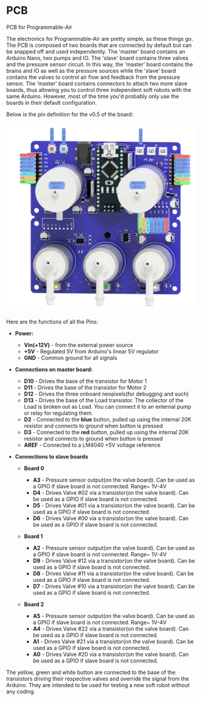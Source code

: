 # PCB

PCB for Programmable-Air

The electronics for Programmable-Air are pretty simple, as these things go. The PCB is composed of two boards that are connected by default but can be snapped off and used independently. The 'master' board contains an Arduino Nano, two pumps and IO. The 'slave' board contains three valves and the pressure sensor circuit. In this way, the 'master' board contains the brains and IO as well as the pressure sources while the 'slave' board contains the valves to control air flow and feedback from the pressure sensor. The 'master' board contains connectors to attach two more slave boards, thus allowing you to control three independent soft robots with the same Arduino. However, most of the time you'd probably only use the boards in their default configuration.

Below is the pin definition for the v0.5 of the board:

![Programmable-Air PCB v0.5 Pin Definitions](https://github.com/Programmable-Air/PCB/blob/master/programmable-air-v0.5/pinDefinitions.png)

Here are the functions of all the Pins:

* __Power:__
	* __Vin(+12V)__ - from the external power source
	* __+5V__ - Regulated 5V from Arduino's linear 5V regulator
	* __GND__ - Common ground for all signals

* __Connections on master board:__
	* __D10__ - Drives the base of the transistor for Motor 1
	* __D11__ - Drives the base of the transistor for Motor 2
	* __D12__ - Drives the three onboard neopixels(for debugging and such)
	* __D13__ - Drives the base of the Load transistor. The collector of the Load is broken out as Load. You can connect it to an external pump or relay for regulating them.
	* __D2__ - Connected to the __blue__ button, pulled up using the internal 20K resistor and connects to ground when button is pressed
	* __D3__ - Connected to the __red__ button, pulled up using the internal 20K resistor and connects to ground when button is pressed
	* __AREF__ - Connected to a LM4040 +5V voltage reference

* __Connections to slave boards__
	* __Board 0__
		* __A3__ - Pressure sensor output(on the valve board). Can be used as a GPIO if slave board is not connected. Range~ 1V-4V
		* __D4__ - Drives Valve #02 via a transistor(on the valve board). Can be used as a GPIO if slave board is not connected.
		* __D5__ - Drives Valve #01 via a transistor(on the valve board). Can be used as a GPIO if slave board is not connected.
		* __D6__ - Drives Valve #00 via a transistor(on the valve board). Can be used as a GPIO if slave board is not connected.

	* __Board 1__
		 * __A2__ - Pressure sensor output(on the valve board). Can be used as a GPIO if slave board is not connected. Range~ 1V-4V
		 * __D9__ - Drives Valve #12 via a transistor(on the valve board). Can be used as a GPIO if slave board is not connected.
		 * __D8__ - Drives Valve #11 via a transistor(on the valve board). Can be used as a GPIO if slave board is not connected.
		 * __D7__ - Drives Valve #10 via a transistor(on the valve board). Can be used as a GPIO if slave board is not connected.

	* __Board 2__
		 * __A5__ - Pressure sensor output(on the valve board). Can be used as a GPIO if slave board is not connected. Range~ 1V-4V
		 * __A4__ - Drives Valve #22 via a transistor(on the valve board). Can be used as a GPIO if slave board is not connected.
		 * __A1__ - Drives Valve #21 via a transistor(on the valve board). Can be used as a GPIO if slave board is not connected.
		 * __A0__ - Drives Valve #20 via a transistor(on the valve board). Can be used as a GPIO if slave board is not connected.

The yellow, green and white button are connected to the base of the transistors driving their respective valves and override the signal from the Arduino. They are intended to be used for testing a new soft robot without any coding.
